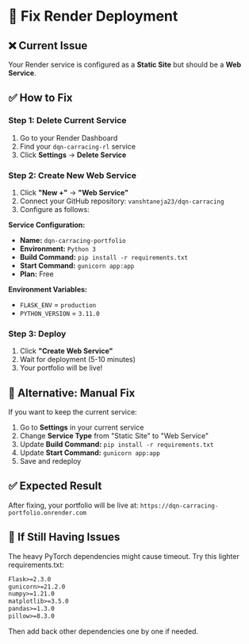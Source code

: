 # 🚀 Fix Render Deployment

## ❌ Current Issue
Your Render service is configured as a **Static Site** but should be a **Web Service**.

## ✅ How to Fix

### Step 1: Delete Current Service
1. Go to your Render Dashboard
2. Find your `dqn-carracing-rl` service
3. Click **Settings** → **Delete Service**

### Step 2: Create New Web Service
1. Click **"New +"** → **"Web Service"**
2. Connect your GitHub repository: `vanshtaneja23/dqn-carracing`
3. Configure as follows:

**Service Configuration:**
- **Name:** `dqn-carracing-portfolio`
- **Environment:** `Python 3`
- **Build Command:** `pip install -r requirements.txt`
- **Start Command:** `gunicorn app:app`
- **Plan:** Free

**Environment Variables:**
- `FLASK_ENV` = `production`
- `PYTHON_VERSION` = `3.11.0`

### Step 3: Deploy
1. Click **"Create Web Service"**
2. Wait for deployment (5-10 minutes)
3. Your portfolio will be live!

## 🔧 Alternative: Manual Fix
If you want to keep the current service:

1. Go to **Settings** in your current service
2. Change **Service Type** from "Static Site" to "Web Service"
3. Update **Build Command:** `pip install -r requirements.txt`
4. Update **Start Command:** `gunicorn app:app`
5. Save and redeploy

## ✅ Expected Result
After fixing, your portfolio will be live at:
`https://dqn-carracing-portfolio.onrender.com`

## 🐛 If Still Having Issues
The heavy PyTorch dependencies might cause timeout. Try this lighter requirements.txt:

```txt
Flask>=2.3.0
gunicorn>=21.2.0
numpy>=1.21.0
matplotlib>=3.5.0
pandas>=1.3.0
pillow>=8.3.0
```

Then add back other dependencies one by one if needed.